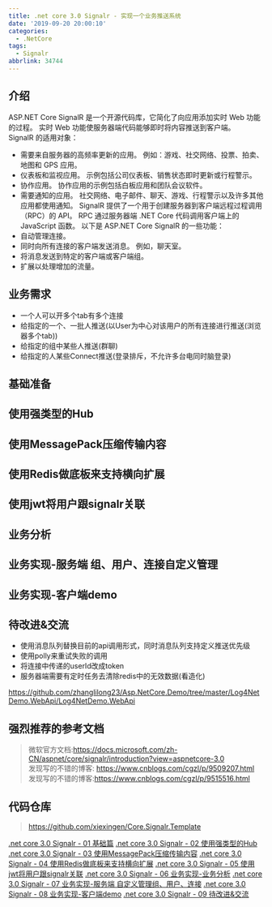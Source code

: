 ```yaml
---
title: .net core 3.0 Signalr - 实现一个业务推送系统
date: '2019-09-20 20:00:10'
categories:
  - .NetCore
tags:
  - Signalr
abbrlink: 34744
---
```


## 介绍
ASP.NET Core SignalR 是一个开源代码库，它简化了向应用添加实时 Web 功能的过程。 实时 Web 功能使服务器端代码能够即时将内容推送到客户端。  
SignalR 的适用对象：  
- 需要来自服务器的高频率更新的应用。 例如：游戏、社交网络、投票、拍卖、地图和 GPS 应用。
- 仪表板和监视应用。 示例包括公司仪表板、销售状态即时更新或行程警示。
- 协作应用。 协作应用的示例包括白板应用和团队会议软件。
- 需要通知的应用。 社交网络、电子邮件、聊天、游戏、行程警示以及许多其他应用都使用通知。
SignalR 提供了一个用于创建服务器到客户端远程过程调用（RPC）的 API。 RPC 通过服务器端 .NET Core 代码调用客户端上的 JavaScript 函数。
以下是 ASP.NET Core SignalR 的一些功能：
- 自动管理连接。
- 同时向所有连接的客户端发送消息。 例如，聊天室。
- 将消息发送到特定的客户端或客户端组。
- 扩展以处理增加的流量。

## 业务需求
- 一个人可以开多个tab有多个连接
- 给指定的一个、一批人推送(以User为中心对该用户的所有连接进行推送(浏览器多个tab))
- 给指定的组中某些人推送(群聊)
- 给指定的人某些Connect推送(登录排斥，不允许多台电同时脑登录)

## 基础准备

## 使用强类型的Hub

## 使用MessagePack压缩传输内容

## 使用Redis做底板来支持横向扩展

## 使用jwt将用户跟signalr关联

## 业务分析

## 业务实现-服务端 组、用户、连接自定义管理

## 业务实现-客户端demo

## 待改进&交流
- 使用消息队列替换目前的api调用形式，同时消息队列支持定义推送优先级
- 使用polly来重试失败的调用
- 将连接中传递的userId改成token
- 服务器端需要有定时任务去清除redis中的无效数据(看造化)

https://github.com/zhanglilong23/Asp.NetCore.Demo/tree/master/Log4NetDemo.WebApi/Log4NetDemo.WebApi  



## 强烈推荐的参考文档  
> 微软官方文档:https://docs.microsoft.com/zh-CN/aspnet/core/signalr/introduction?view=aspnetcore-3.0  
> 发现写的不错的博客: https://www.cnblogs.com/cgzl/p/9509207.html  
> 发现写的不错的博客:https://www.cnblogs.com/cgzl/p/9515516.html

## 代码仓库
> https://github.com/xiexingen/Core.Signalr.Template

[.net core 3.0 Signalr - 01 基础篇](/2019/09/21/dotnetcore/signalr/01-base/) 
[.net core 3.0 Signalr - 02 使用强类型的Hub](/2019/09/22/dotnetcore/signalr/02-type-hub/) 
[.net core 3.0 Signalr - 03 使用MessagePack压缩传输内容](/2019/09/29/dotnetcore/signalr/03-message-pack/) 
[.net core 3.0 Signalr - 04 使用Redis做底板来支持横向扩展](/2019/10/01/dotnetcore/signalr/04-redis/) 
[.net core 3.0 Signalr - 05 使用jwt将用户跟signalr关联](/2019/10/02/dotnetcore/signalr/05-jwt/) 
[.net core 3.0 Signalr - 06 业务实现-业务分析](/2019/10/03/dotnetcore/signalr/06-analysis/) 
[.net core 3.0 Signalr - 07 业务实现-服务端 自定义管理组、用户、连接](/2019/10/04/dotnetcore/signalr/07-self-manager/) 
[.net core 3.0 Signalr - 08 业务实现-客户端demo](/2019/10/05/dotnetcore/signalr/08-clientdemo/) 
[.net core 3.0 Signalr - 09 待改进&交流](/2019/10/06/dotnetcore/signalr/09-todo/) 